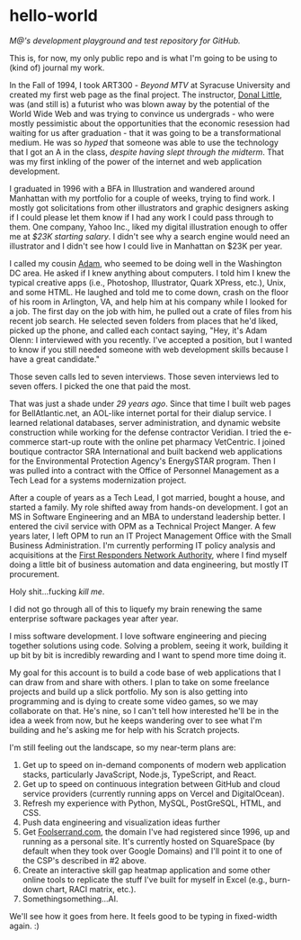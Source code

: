 # hello-world

_M@'s development playground and test repository for GitHub._

This is, for now, my only public repo and is what I'm going to be using to (kind of) journal my work.

In the Fall of 1994, I took ART300 - _Beyond MTV_ at Syracuse University and created my first web page as the final project. The instructor, [Donal Little](https://www.linkedin.com/in/donal-little-9331137/), was (and still is) a futurist who was blown away by the potential of the World Wide Web and was trying to convince us undergrads - who were mostly pessimistic about the opportunities that the economic resession had waiting for us after graduation - that it was going to be a transformational medium. He was so _hyped_ that someone was able to use the technology that I got an A in the class, _despite having slept through the midterm_. That was my first inkling of the power of the internet and web application development.

I graduated in 1996 with a BFA in Illustration and wandered around Manhattan with my portfolio for a couple of weeks, trying to find work. I mostly got solicitations from other illustrators and graphic designers asking if I could please let them know if I had any work I could pass through to them. One company, Yahoo Inc., liked my digital illustration enough to offer me at _$23K starting salary_. I didn't see why a search engine would need an illustrator and I didn't see how I could live in Manhattan on $23K per year.

I called my cousin [Adam](https://www.linkedin.com/in/adam-olenn/), who seemed to be doing well in the Washington DC area. He asked if I knew anything about computers. I told him I knew the typical creative apps (i.e., Photoshop, Illustrator, Quark XPress, etc.), Unix, and some HTML. He laughed and told me to come down, crash on the floor of his room in Arlington, VA, and help him at his company while I looked for a job. The first day on the job with him, he pulled out a crate of files from his recent job search. He selected seven folders from places that he'd liked, picked up the phone, and called each contact saying, "Hey, it's Adam Olenn: I interviewed with you recently. I've accepted a position, but I wanted to know if you still needed someone with web development skills because I have a great candidate."

Those seven calls led to seven interviews. Those seven interviews led to seven offers. I picked the one that paid the most.

That was just a shade under _29 years ago_. Since that time I built web pages for BellAtlantic.net, an AOL-like internet portal for their dialup service. I learned relational databases, server administration, and dynamic website construction while working for the defense contractor Veridian. I tried the e-commerce start-up route with the online pet pharmacy VetCentric. I joined boutique contractor SRA International and built backend web applications for the Environmental Protection Agency's EnergySTAR program. Then I was pulled into a contract with the Office of Personnel Management as a Tech Lead for a systems modernization project.

After a couple of years as a Tech Lead, I got married, bought a house, and started a family. My role shifted away from hands-on development. I got an MS in Software Engineering and an MBA to understand leadership better. I entered the civil service with OPM as a Technical Project Manger. A few years later, I left OPM to run an IT Project Management Office with the Small Business Administration. I'm currently performing IT policy analysis and acquisitions at the [First Responders Network Authority](https://www.firstnet.gov/), where I find myself doing a little bit of business automation and data engineering, but mostly IT procurement.

Holy shit...fucking _kill me_.

I did not go through all of this to liquefy my brain renewing the same enterprise software packages year after year.

I miss software development. I love software engineering and piecing together solutions using code. Solving a problem, seeing it work, building it up bit by bit is incredibly rewarding and I want to spend more time doing it.

My goal for this account is to build a code base of web applications that I can draw from and share with others. I plan to take on some freelance projects and build up a slick portfolio. My son is also getting into programming and is dying to create some video games, so we may collaborate on that. He's nine, so I can't tell how interested he'll be in the idea a week from now, but he keeps wandering over to see what I'm building and he's asking me for help with his Scratch projects.

I'm still feeling out the landscape, so my near-term plans are:

1. Get up to speed on in-demand components of modern web application stacks, particularly JavaScript, Node.js, TypeScript, and React.
2. Get up to speed on continuous integration between GitHub and cloud service providers (currently running apps on Vercel and DigitalOcean).
3. Refresh my experience with Python, MySQL, PostGreSQL, HTML, and CSS.
4. Push data engineering and visualization ideas further
5. Get [Foolserrand.com](http://www.foolserrand.com/), the domain I've had registered since 1996, up and running as a personal site. It's currently hosted on SquareSpace (by default when they took over Google Domains) and I'll point it to one of the CSP's described in #2 above.
6. Create an interactive skill gap heatmap application and some other online tools to replicate the stuff I've built for myself in Excel (e.g., burn-down chart, RACI matrix, etc.).
7. Somethingsomething...AI.

We'll see how it goes from here. It feels good to be typing in fixed-width again. :)

